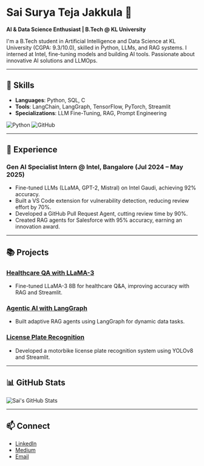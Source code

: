 # Sai Surya Teja Jakkula 👋

**AI & Data Science Enthusiast | B.Tech @ KL University**

I'm a B.Tech student in Artificial Intelligence and Data Science at KL University (CGPA: 9.3/10.0), skilled in Python, LLMs, and RAG systems. I interned at Intel, fine-tuning models and building AI tools. Passionate about innovative AI solutions and LLMOps.

---

## 🔧 Skills
- **Languages**: Python, SQL, C
- **Tools**: LangChain, LangGraph, TensorFlow, PyTorch, Streamlit
- **Specializations**: LLM Fine-Tuning, RAG, Prompt Engineering

![Python](https://img.shields.io/badge/Python-3776AB?style=flat-square&logo=python&logoColor=white)
![GitHub](https://img.shields.io/badge/GitHub-181717?style=flat-square&logo=github&logoColor=white)

---

## 💼 Experience

### Gen AI Specialist Intern @ Intel, Bangalore (Jul 2024 – May 2025)
- Fine-tuned LLMs (LLaMA, GPT-2, Mistral) on Intel Gaudi, achieving 92% accuracy.
- Built a VS Code extension for vulnerability detection, reducing review effort by 70%.
- Developed a GitHub Pull Request Agent, cutting review time by 90%.
- Created RAG agents for Salesforce with 95% accuracy, earning an innovation award.

---

## 📚 Projects

### [Healthcare QA with LLaMA-3](https://github.com/yourusername/healthcare-qa)
- Fine-tuned LLaMA-3 8B for healthcare Q&A, improving accuracy with RAG and Streamlit.

### [Agentic AI with LangGraph](https://github.com/yourusername/langgraph-ai)
- Built adaptive RAG agents using LangGraph for dynamic data tasks.

### [License Plate Recognition](https://github.com/yourusername/license-plate-ai)
- Developed a motorbike license plate recognition system using YOLOv8 and Streamlit.

---

## 📊 GitHub Stats
![Sai's GitHub Stats](https://github-readme-stats.vercel.app/api?username=saisuryateja055&show_icons=true&theme=light)

---

## 📫 Connect
- [LinkedIn](https://linkedin.com/in/yourprofile)
- [Medium](https://medium.com/@yourprofile)
- [Email](mailto:your.email@example.com)
